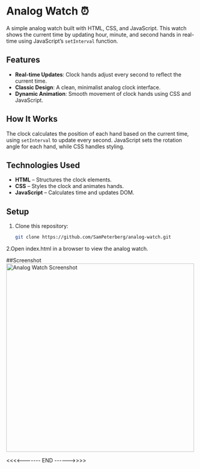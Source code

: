 # Analog Watch ⏰

A simple analog watch built with HTML, CSS, and JavaScript. This watch shows the current time by updating hour, minute, and second hands in real-time using JavaScript’s `setInterval` function.

## Features
- **Real-time Updates**: Clock hands adjust every second to reflect the current time.
- **Classic Design**: A clean, minimalist analog clock interface.
- **Dynamic Animation**: Smooth movement of clock hands using CSS and JavaScript.

## How It Works
The clock calculates the position of each hand based on the current time, using `setInterval` to update every second. JavaScript sets the rotation angle for each hand, while CSS handles styling.

## Technologies Used
- **HTML** – Structures the clock elements.
- **CSS** – Styles the clock and animates hands.
- **JavaScript** – Calculates time and updates DOM.

## Setup
1. Clone this repository:
   ```bash
   git clone https://github.com/SamPeterberg/analog-watch.git
2.Open index.html in a browser to view the analog watch.

##Screenshot
<img src="https://i.ibb.co/YcBJQRR/analog-clock.png" alt="Analog Watch Screenshot" width="500" />



<<<<------- END ------>>>>
